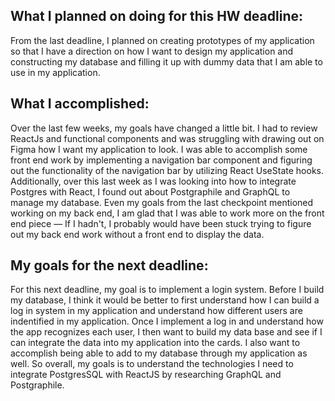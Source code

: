 ## What I planned on doing for this HW deadline: 
From the last deadline, I planned on creating prototypes of my application so that I have a direction on how I want to design
my application and constructing my database and filling it up with dummy data that I am able to use in my application.

## What I accomplished: 
Over the last few weeks, my goals have changed a little bit. I had to review ReactJs and functional components and was struggling with drawing out on Figma how I want my application to look. I was able to accomplish some front end work by implementing a navigation bar component and figuring out the functionality of the navigation bar by utilizing React UseState hooks. Additionally, over this last week as I was looking into how to integrate Postgres with React, I found out about Postgraphile and GraphQL to manage my database. Even my goals from the last checkpoint mentioned working on my back end, I am glad that I was able to work more on the front end piece –– If I hadn't, I probably would have been stuck trying to figure out my back end work without a front end to display the data. 

## My goals for the next deadline: 
For this next deadline, my goal is to implement a login system. Before I build my database, I think it would be better to first understand how I can build a log in system in my application and understand how different users are indentified in my application. Once I implement a log in and understand how the app recognizes each user, I then want to build my data base and see if I can integrate the data into my application into the cards. I also want to accomplish being able to add to my database through my application as well. So overall, my goals is to understand the technologies I need to integrate PostgresSQL with ReactJS by researching GraphQL and Postgraphile. 

